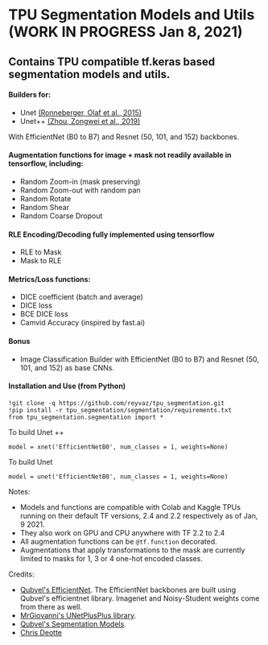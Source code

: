 
# TPU Segmentation Models and Utils (WORK IN PROGRESS Jan 8, 2021)


## Contains TPU compatible tf.keras based segmentation models and utils. 

#### Builders for:

- Unet [(Ronneberger, Olaf et al., 2015)](https://arxiv.org/abs/1505.04597)
- Unet++ [(Zhou, Zongwei et al., 2019)](https://arxiv.org/abs/1912.05074)

With EfficientNet (B0 to B7) and Resnet (50, 101, and 152) backbones. 

#### Augmentation functions for image + mask not readily available in tensorflow, including:

- Random Zoom-in (mask preserving)
- Random Zoom-out with random pan
- Random Rotate
- Random Shear
- Random Coarse Dropout

#### RLE Encoding/Decoding fully implemented using tensorflow

- RLE to Mask
- Mask to RLE

#### Metrics/Loss functions:
- DICE coefficient (batch and average)
- DICE loss
- BCE DICE loss
- Camvid Accuracy (inspired by fast.ai)

#### Bonus
- Image Classification Builder with EfficientNet (B0 to B7) and Resnet (50, 101, and 152) as base CNNs. 

#### Installation and Use (from Python)
```
!git clone -q https://github.com/reyvaz/tpu_segmentation.git
!pip install -r tpu_segmentation/segmentation/requirements.txt
from tpu_segmentation.segmentation import *
```

To build Unet ++ 
```
model = xnet('EfficientNetB0', num_classes = 1, weights=None)
```

To build Unet
```
model = unet('EfficientNetB0', num_classes = 1, weights=None)
```

Notes:

- Models and functions are compatible with Colab and Kaggle TPUs running on their default TF versions, 2.4 and 2.2 respectively as of Jan, 9 2021.
- They also work on GPU and CPU anywhere with TF 2.2 to 2.4
- All augmentation functions can be `@tf.function` decorated. 
- Augmentations that apply transformations to the mask are currently limited to masks for 1, 3 or 4 one-hot encoded classes. 


Credits: 

- [Qubvel's EfficientNet](https://github.com/qubvel/efficientnet). The EfficientNet backbones are built using Qubvel's efficientnet library. Imagenet and Noisy-Student weights come from there as well. 
- [MrGiovanni's UNetPlusPlus library](https://github.com/MrGiovanni/UNetPlusPlus). 
- [Qubvel's Segmentation Models](https://github.com/qubvel/segmentation_models). 
- [Chris Deotte]()



<br>















